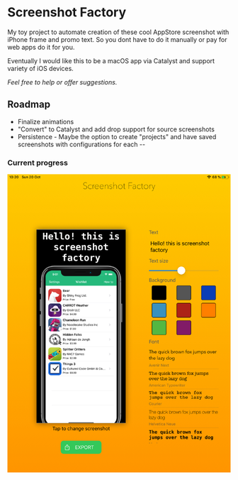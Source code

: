 # Screenshot Factory

My toy project to automate creation of these cool AppStore screenshot with iPhone frame and promo text. So you dont have to do it manually or pay for web apps do it for you.

Eventually I would like this to be a macOS app via Catalyst and support variety of iOS devices.

_Feel free to help or offer suggestions._

## Roadmap

* Finalize animations
* "Convert" to Catalyst and add drop support for source screenshots
* Persistence - Maybe the option to create "projects" and have saved screenshots with configurations for each
-- 

### Current progress

![](screenshot.jpeg)
